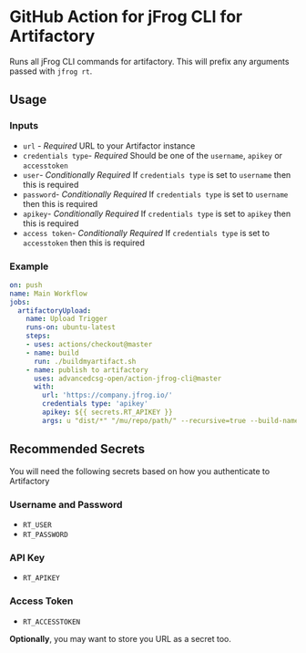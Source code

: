 # GitHub Action for jFrog CLI for Artifactory

Runs all jFrog CLI commands for artifactory. This will prefix any arguments passed with `jfrog rt`.

## Usage

### Inputs

- `url` - *Required* URL to your Artifactor instance
- `credentials type`- *Required* Should be one of the `username`, `apikey` or `accesstoken`
- `user`- *Conditionally Required* If `credentials type` is set to `username` then this is required
- `password`- *Conditionally Required* If `credentials type` is set to `username` then this is required
- `apikey`- *Conditionally Required* If `credentials type` is set to `apikey` then this is required
- `access token`- *Conditionally Required* If `credentials type` is set to `accesstoken` then this is required

### Example

```yaml
on: push
name: Main Workflow
jobs:
  artifactoryUpload:
    name: Upload Trigger
    runs-on: ubuntu-latest
    steps:
    - uses: actions/checkout@master
    - name: build
      run: ./buildmyartifact.sh
    - name: publish to artifactory
      uses: advancedcsg-open/action-jfrog-cli@master
      with:
        url: 'https://company.jfrog.io/'
        credentials type: 'apikey'
        apikey: ${{ secrets.RT_APIKEY }}
        args: u "dist/*" "/mu/repo/path/" --recursive=true --build-name=myawesomeapp
```

## Recommended Secrets

You will need the following secrets based on how you authenticate to  Artifactory

### Username and Password
- `RT_USER`
- `RT_PASSWORD`

### API Key
- `RT_APIKEY`

### Access Token
- `RT_ACCESSTOKEN`

**Optionally**, you may want to store you URL as a secret too.
